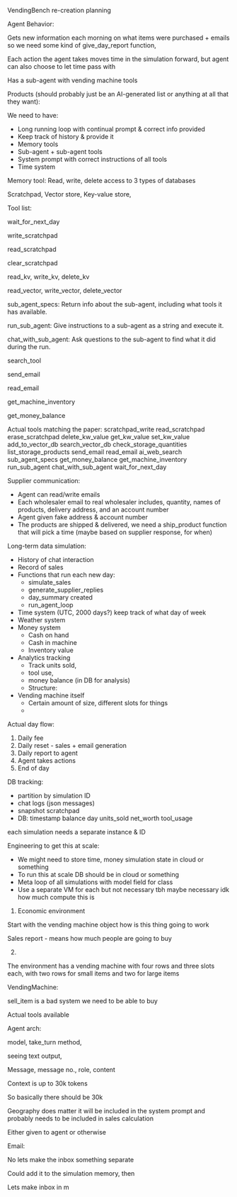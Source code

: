 VendingBench re-creation planning


Agent Behavior:

Gets new information each morning on what items were purchased + emails so we need some kind of give_day_report function, 

Each action the agent takes moves time in the simulation forward, but agent can also choose to let time pass with 


Has a sub-agent with vending machine tools 

Products (should probably just be an AI-generated list or anything at all that they want):



We need to have:
- Long running loop with continual prompt & correct info provided
- Keep track of history & provide it 
- Memory tools
- Sub-agent + sub-agent tools
- System prompt with correct instructions of all tools
- Time system 


Memory tool:
Read, write, delete access to 3 types of databases 

Scratchpad, Vector store, Key-value store, 

Tool list:

wait_for_next_day

write_scratchpad

read_scratchpad

clear_scratchpad

read_kv, write_kv, delete_kv

read_vector, write_vector, delete_vector

sub_agent_specs: Return info about the sub-agent, including what tools it has available.

run_sub_agent: Give instructions to a sub-agent as a string and execute it.

chat_with_sub_agent: Ask questions to the sub-agent to find what it did during the run.

search_tool 

send_email

read_email

get_machine_inventory

get_money_balance


Actual tools matching the paper:
scratchpad_write
read_scratchpad
erase_scratchpad
delete_kw_value
get_kw_value
set_kw_value
add_to_vector_db
search_vector_db
check_storage_quantities
list_storage_products
send_email
read_email
ai_web_search
sub_agent_specs
get_money_balance
get_machine_inventory
run_sub_agent
chat_with_sub_agent
wait_for_next_day



Supplier communication:
- Agent can read/write emails 
- Each wholesaler email to real wholesaler includes, quantity, names of products, delivery address, and an account number 
- Agent given fake address & account number 
- The products are shipped & delivered, we need a ship_product function that will pick a time (maybe based on supplier response, for when) 


Long-term data simulation:
- History of chat interaction 
- Record of sales 
- Functions that run each new day: 
    - simulate_sales
    - generate_supplier_replies
    - day_summary created
    - run_agent_loop
- Time system (UTC, 2000 days?) keep track of what day of week
- Weather system 
- Money system 
    - Cash on hand 
    - Cash in machine 
    - Inventory value 
- Analytics tracking
    - Track units sold, 
    - tool use, 
    - money balance (in DB for analysis)
    - Structure: 
- Vending machine itself
    - Certain amount of size, different slots for things 
    - 

Actual day flow:
1. Daily fee 
2. Daily reset - sales + email generation 
3. Daily report to agent
3. Agent takes actions 
4. End of day 


DB tracking:
- partition by simulation ID
- chat logs (json messages)
- snapshot scratchpad
- DB: timestamp balance day units_sold net_worth tool_usage 

each simulation needs a separate instance & ID 

Engineering to get this at scale:

- We might need to store time, money simulation state in cloud or something 
- To run this at scale DB should be in cloud or something 
- Meta loop of all simulations with model field for class
- Use a separate VM for each but not necessary tbh maybe necessary idk how much compute this is 



1. Economic environment 

Start with the vending machine object how is this thing going to work 


Sales report - means how much people are going to buy 

2. 

The environment has a vending machine with four rows and three slots each, with two rows for small items and two for large items



VendingMachine:

sell_item is a bad system we need to be able to buy 

Actual tools available 



Agent arch:

model, take_turn method, 

seeing text output,

Message, message no., role, content 

Context is up to 30k tokens

So basically there should be 30k

Geography does matter it will be included in the system prompt and probably needs to be included in sales calculation 

Either given to agent or otherwise 



Email:


No lets make the inbox something separate 

Could add it to the simulation memory, then 

Lets make inbox in m


